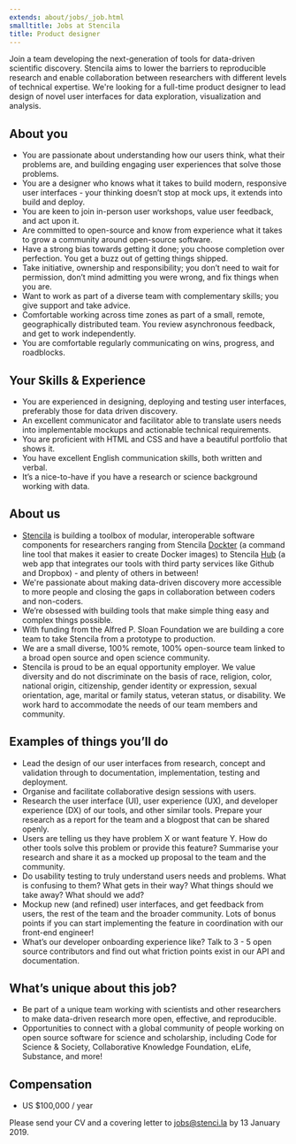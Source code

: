 ```yaml
---
extends: about/jobs/_job.html
smalltitle: Jobs at Stencila
title: Product designer
---
```


Join a team developing the next-generation of tools for data-driven scientific discovery. Stencila aims to lower the barriers to reproducible research and enable collaboration between researchers with different levels of technical expertise. We're looking for a full-time product designer to lead design of novel user interfaces for data exploration, visualization and analysis.

## About you

* You are passionate about understanding how our users think, what their problems are, and building engaging user experiences that solve those problems.
* You are a designer who knows what it takes to build modern, responsive user interfaces - your thinking doesn’t stop at mock ups, it extends into build and deploy.
* You are keen to join in-person user workshops, value user feedback, and act upon it.
* Are committed to open-source and know from experience what it takes to grow a community around open-source software.
* Have a strong bias towards getting it done; you choose completion over perfection. You get a buzz out of getting things shipped.
* Take initiative, ownership and responsibility; you don’t need to wait for permission, don’t mind admitting you were wrong, and fix things when you are.
* Want to work as part of a diverse team with complementary skills; you give support and take advice.
* Comfortable working across time zones as part of a small, remote, geographically distributed team. You review asynchronous feedback, and get to work independently. 
* You are comfortable regularly communicating on wins, progress, and roadblocks.

## Your Skills & Experience

* You are experienced in designing, deploying and testing user interfaces, preferably those for data driven discovery.
* An excellent communicator and facilitator able to translate users needs into implementable mockups and actionable technical requirements.
* You are proficient with HTML and CSS and have a beautiful portfolio that shows it.
* You have excellent English communication skills, both written and verbal.
* It’s a nice-to-have if you have a research or science background working with data.

## About us

* [Stencila](https://stenci.la) is building a toolbox of modular, interoperable software components for researchers ranging from Stencila [Dockter](https://github.com/stencila/dockter) (a command line tool that makes it easier to create Docker images) to Stencila [Hub](https://hub.stenci.la) (a web app that integrates our tools with third party services like Github and Dropbox) - and plenty of others in between!
* We're passionate about making data-driven discovery more accessible to more people and closing the gaps in collaboration between coders and non-coders.
* We’re obsessed with building tools that make simple thing easy and complex things possible.
* With funding from the Alfred P. Sloan Foundation we are building a core team to take Stencila from a prototype to production.
* We are a small diverse, 100% remote, 100% open-source team linked to a broad open source and open science community.
* Stencila is proud to be an equal opportunity employer. We value diversity and do not discriminate on the basis of race, religion, color, national origin, citizenship, gender identity or expression, sexual orientation, age, marital or family status, veteran status, or disability. We work hard to accommodate the needs of our team members and community. 

## Examples of things you’ll do

* Lead the design of our user interfaces from research, concept and validation through to documentation, implementation, testing and deployment.
* Organise and facilitate collaborative design sessions with users.
* Research the user interface (UI), user experience (UX), and developer experience (DX) of our tools, and other similar tools. Prepare your research as a report for the team and a blogpost that can be shared openly.
* Users are telling us they have problem X or want feature Y. How do other tools solve this problem or provide this feature? Summarise your research and share it as a mocked up proposal to the team and the community.
* Do usability testing to truly understand users needs and problems. What is confusing to them? What gets in their way? What things should we take away? What should we add?
* Mockup new (and refined) user interfaces, and get feedback from users, the rest of the team and the broader community. Lots of bonus points if you can start implementing the feature in coordination with our front-end engineer!
* What’s our developer onboarding experience like? Talk to 3 - 5 open source contributors and find out what friction points exist in our API and documentation.

## What’s unique about this job?

* Be part of a unique team working with scientists and other researchers to make data-driven research more open, effective, and reproducible.
* Opportunities to connect with a global community of people working on open source software for science and scholarship, including Code for Science & Society, Collaborative Knowledge Foundation, eLife, Substance, and more!


## Compensation 

* US $100,000 / year

Please send your CV and a covering letter to [jobs@stenci.la](jobs@stenci.la) by 13 January 2019.
